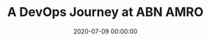 ---
title: 'A DevOps Journey at ABN AMRO'
description: >
 Recently ABN AMRO embraced their DevOps journey, recognising that they need to continue in the path of continuous improvement. The market demands are high, and they continue to crunch knowledge and create new insights on top of the previous transformations.
conference: 'DevOpsDays oNLine'
type: 'talk'
location: 'online'
website: 'https://devopsdays.org/events/2020-amsterdam/welcome/'
slides: 'https://speakerdeck.com/player/7fcf4254da1242af99c8422823de6cbd'
videoYoutube: '1BawJ8HugIM'
date: 2020-07-09 00:00:00
featured_image: '/images/speaking/2020-07-09-devopsdays-online-2020-a-devops-journey-at-abn-amro.webp'
---